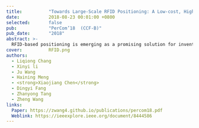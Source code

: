 ```yaml
---
title:          "Towards Large-Scale RFID Positioning: A Low-cost, High-precision Solution Based on Compressive Sensing"
date:           2018-08-23 00:01:00 +0800
selected:       false
pub:            "PerCom’18  (CCF-B)"
pub_date:       "2018"
abstract: >-
  RFID-based positioning is emerging as a promising solution for inventory management in places like warehouses and libraries. However, existing solutions either are too sensitive to the environmental noise, or require deploying a large number of reference tags which incur expensive deployment cost and increase the chance of data collisions. This paper presents CSRP, a novel RFID based positioning system, which is highly accurate and robust to environmental noise, but relies on much less reference tags compared with the state-of-the-art. CSRP achieves this by employing an noise-resilient RFID fingerprint scheme and a compressive sensing based algorithm that can recover the target tag's position using a small number of signal measurements. This work provides a set of new analysis, algorithms and heuristics to guide the deployment of reference tags and to optimize the computational overhead. We evaluate CSRP in a deployment site with 270 commercial RFID tags. Experimental results show that CSRP can correctly identify 84.7% of the test items, achieving an accuracy that is comparable to the state-of-the-art, using an order of magnitude less reference tags.
cover:          RFID.png
authors:
  - Liqiong Chang
  - Xinyi li
  - Ju Wang
  - Haining Meng
  - <strong>Xiaojiang Chen</strong>
  - Dingyi Fang
  - Zhanyong Tang
  - Zheng Wang
links:
  Paper: https://zwang4.github.io/publications/percom18.pdf
  Weblink: https://ieeexplore.ieee.org/document/8444586
---
```

